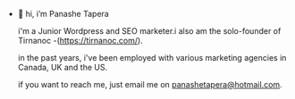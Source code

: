 - 👋 hi, i’m Panashe Tapera

  i'm a Junior Wordpress and SEO marketer.i also am the solo-founder of Tirnanoc -(https://tirnanoc.com/).

  in the past years, i've been employed with various marketing agencies in Canada, UK and the US.

  if you want to reach me, just email me on panashetapera@hotmail.com.
